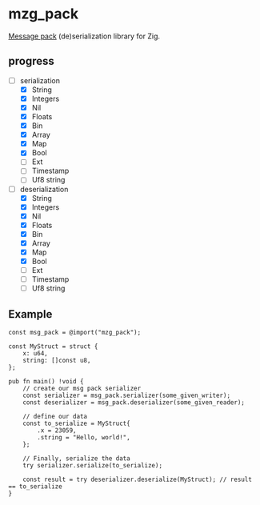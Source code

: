 # mzg_pack

[Message pack](https://https://msgpack.org/) (de)serialization library for Zig.

## progress
- [ ] serialization
	- [x] String
	- [x] Integers
	- [x] Nil
	- [x] Floats
	- [x] Bin
	- [x] Array
	- [x] Map
	- [x] Bool
	- [ ] Ext
	- [ ] Timestamp
	- [ ] Uf8 string 
- [ ] deserialization
	- [x] String
	- [x] Integers
	- [x] Nil
	- [x] Floats
	- [x] Bin
	- [x] Array
	- [x] Map
	- [x] Bool
	- [ ] Ext
	- [ ] Timestamp
	- [ ] Uf8 string 

## Example
```zig
const msg_pack = @import("mzg_pack");

const MyStruct = struct {
    x: u64,
    string: []const u8,
};

pub fn main() !void {
    // create our msg pack serializer
    const serializer = msg_pack.serializer(some_given_writer);
    const deserializer = msg_pack.deserializer(some_given_reader);
    
    // define our data
    const to_serialize = MyStruct{
        .x = 23059,
        .string = "Hello, world!",
    };

    // Finally, serialize the data
    try serializer.serialize(to_serialize);
    
    const result = try deserializer.deserialize(MyStruct); // result == to_serialize
}
```

